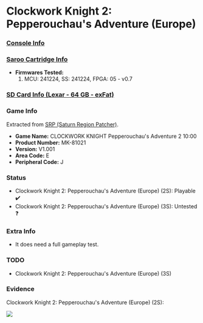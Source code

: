 # Clockwork Knight 2: Pepperouchau's Adventure (Europe)

### [Console Info](../../../../Info/Consoles/VA13/README.md)

### [Saroo Cartridge Info](../../../../Info/Cartridges/GuangzhouSanStarOnlineShop/1.6/README.md)

- <b>Firmwares Tested:</b>
  1. MCU: 241224, SS: 241224, FPGA: 05 - v0.7

### [SD Card Info (Lexar - 64 GB - exFat)](../../../../Info/SdCards/Lexar/64GB/exfat/README.md)

### Game Info

Extracted from [SRP (Saturn Region Patcher)](https://segaxtreme.net/resources/saturn-region-patcher.81/download).

- <b>Game Name:</b> CLOCKWORK KNIGHT Pepperouchau's Adventure 2 10:00
- <b>Product Number:</b> MK-81021
- <b>Version:</b> V1.001
- <b>Area Code:</b> E
- <b>Peripheral Code:</b> J

### Status

- Clockwork Knight 2: Pepperouchau's Adventure (Europe) (2S): Playable :heavy_check_mark:
- Clockwork Knight 2: Pepperouchau's Adventure (Europe) (3S): Untested :question:

### Extra Info

- It does need a full gameplay test.

### TODO

- Clockwork Knight 2: Pepperouchau's Adventure (Europe) (3S)

### Evidence

Clockwork Knight 2: Pepperouchau's Adventure (Europe) (2S):

[![](https://img.youtube.com/vi/cENR95KVPzA/0.jpg)](https://www.youtube.com/watch?v=cENR95KVPzA)
